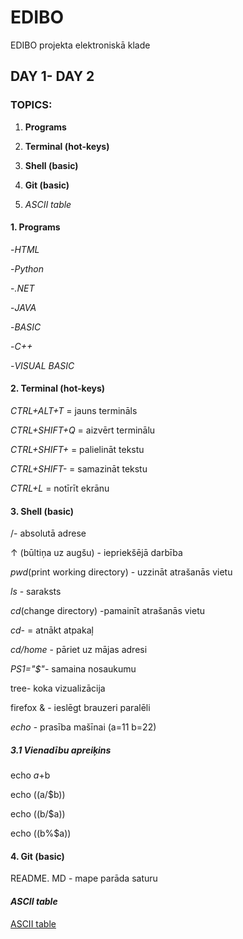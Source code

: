 # EDIBO
EDIBO projekta elektroniskā klade


## DAY 1- DAY 2


### TOPICS:
1. **Programs**


2. **Terminal (hot-keys)**


3. **Shell (basic)**


4. **Git (basic)**


5. *ASCII table*




#### 1. Programs
-*HTML*


-*Python*


-*.NET*


-*JAVA*


-*BASIC*


-*C++*


-*VISUAL BASIC*



#### 2. Terminal (hot-keys)


*CTRL+ALT+T* = jauns termināls


*CTRL+SHIFT+Q* = aizvērt terminālu


*CTRL+SHIFT+* = palielināt tekstu


*CTRL+SHIFT-* = samazināt tekstu


*CTRL+L* = notīrīt ekrānu



####  3. Shell (basic)


 /- absolutā adrese



 ↑ (būltiņa uz augšu) - iepriekšējā darbība
 
 
 *pwd*(print working directory) - uzzināt atrašanās vietu
 
 
 *ls* - saraksts 
 
 
 
 
 *cd*(change directory) -pamainīt atrašanās vietu
 
 
 
 
 *cd-* = atnākt atpakaļ
 
 
 *cd/home* - pāriet uz mājas adresi 
 


 *PS1="$"*- samaina nosaukumu 
 
 
 tree- koka vizualizācija
 
 
 firefox & - ieslēgt brauzeri paralēli



 *echo* - prasība mašīnai 
(a=11
b=22)


 ##### 3.1 Vienadību apreiķins


echo $a+$b

 
echo $(($a/$b)) 

 
echo $(($b/$a)) 

 
echo $(($b%$a))  




####  4. Git (basic)


README. MD  - mape parāda saturu






#### *ASCII table*




[ASCII table](http://www.ecowin.org/ascii.htm)
